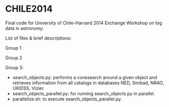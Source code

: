 CHILE2014
=========

Final code for University of Chile-Harvard 2014 Exchange Workshop on big data in astronomy.

List of files & brief descriptions:

Group 1

Group 2

Group 3:
  - search_objects.py: performs a conesearch around a given object and retrieves information from all catalogs in databases NED, Simbad, NRAO, UKIDSS, Vizier.
  - search\_objects\_parallel.py: for running search\_objects.py in parallel.
  - parallelize.sh: to execute search\_objects\_parallel.py.
